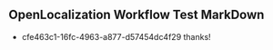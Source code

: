 ## OpenLocalization Workflow Test MarkDown
* cfe463c1-16fc-4963-a877-d57454dc4f29 thanks!

<!--HONumber=Jul16_HO2-->


